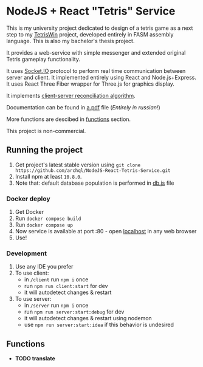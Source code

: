 # NodeJS + React "Tetris" Service

This is my university project dedicated to design of a tetris game as a next step to my [TetrisWin](https://github.com/archql/TetrisWin) project, developed entirely in FASM assembly language. This is also my bachelor's thesis project.

It provides a web-service with simple messenger and extended original Tetris gameplay functionality.

It uses [Socket.IO](https://socket.io/docs/v4/) protocol to perform real time communication between server and client.
It implemented entirely using React and Node.js+Express. It uses React Three Fiber wrapper for Three.js for graphics display.

It implements [client-server reconciliation algorithm](https://www.gabrielgambetta.com/client-side-prediction-server-reconciliation.html).

Documentation can be found in [a.pdf](https://github.com/archql/NodeJS-React-Tetris-Service/blob/master/a.pdf) file (*Entirely in russian!*)

More functions are descibed in [functions](#functions) section. 

This project is non-commercial.

## Running the project

1. Get project's latest stable version using `git clone https://github.com/archql/NodeJS-React-Tetris-Service.git`
2. Install npm at least `10.8.0`.
3. Note that: default database population is performed in [db.js](https://github.com/archql/NodeJS-React-Tetris-Service/blob/master/server/bin/db.js) file

### Docker deploy

1. Get Docker
2. Run `docker compose build`
3. Run `docker compose up`
4. Now service is available at port :80 - open [localhost](http://localhost:80) in any web browser
5. Use!

### Development

1. Use any IDE you prefer
2. To use client:
   - in `/client` run `npm i` once
   - run `npm run client:start` for dev
   - it will autodetect changes & restart 
4. To use server:
   - in `/server` run `npm i` once
   - run `npm run server:start:debug` for dev
   - it will autodetect changes & restart using nodemon
   - use `npm run server:start:idea` if this behavior is undesired

## Functions

- **TODO translate**
